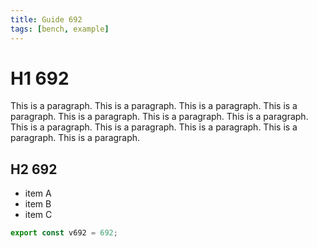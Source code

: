 ```yaml
---
title: Guide 692
tags: [bench, example]
---
```


# H1 692

This is a paragraph. This is a paragraph. This is a paragraph. This is a paragraph. This is a paragraph. This is a paragraph. This is a paragraph. This is a paragraph. This is a paragraph. This is a paragraph. This is a paragraph. This is a paragraph. 

## H2 692

- item A
- item B
- item C

```ts
export const v692 = 692;
```